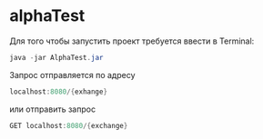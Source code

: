 # alphaTest
Для того чтобы запустить проект требуется ввести в Terminal:
```java
java -jar AlphaTest.jar
```
Запрос отправляется по адресу
```java
localhost:8080/{exhange}
```
или отправить запрос
```java
GET localhost:8080/{exchange}
